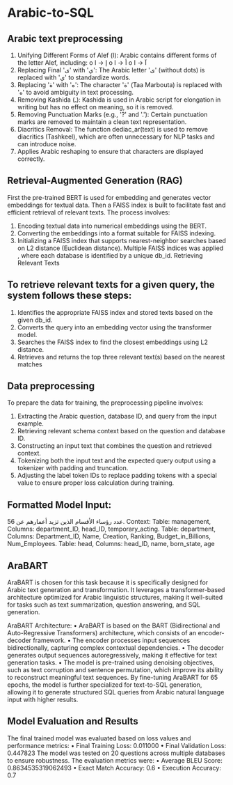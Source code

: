 # Arabic-to-SQL

## Arabic text preprocessing
1.	Unifying Different Forms of Alef (ا): Arabic contains different forms of the letter Alef, including:
  o	إ → ا
  o	أ → ا
  o	آ → ا 
2.	Replacing Final 'ى' with 'ي': The Arabic letter 'ى' (without dots) is replaced with 'ي' to standardize words.
3.	Replacing 'ة' with 'ه': The character 'ة' (Taa Marbouta) is replaced with 'ه' to avoid ambiguity in text processing.
4.	Removing Kashida (ـ): Kashida is used in Arabic script for elongation in writing but has no effect on meaning, so it is removed.
5.	Removing Punctuation Marks (e.g., '?' and '.'): Certain punctuation marks are removed to maintain a clean text representation.
6.	Diacritics Removal: The function dediac_ar(text) is used to remove diacritics (Tashkeel), which are often unnecessary for NLP tasks and can introduce noise.
7.	Applies Arabic reshaping to ensure that characters are displayed correctly.
   
## Retrieval-Augmented Generation (RAG)
First the pre-trained BERT is used for embedding and generates vector embeddings for textual data. Then a FAISS index is built to facilitate fast and efficient retrieval of relevant texts. The process involves:
  1.	Encoding textual data into numerical embeddings using the BERT.
  2.	Converting the embeddings into a format suitable for FAISS indexing.
  3.	Initializing a FAISS index that supports nearest-neighbor searches based on L2 distance (Euclidean distance).
  Multiple FAISS indices was applied , where each database is identified by a unique db_id. 
Retrieving Relevant Texts

## To retrieve relevant texts for a given query, the system follows these steps:
  1.	Identifies the appropriate FAISS index and stored texts based on the given db_id.
  2.	Converts the query into an embedding vector using the transformer model.
  3.	Searches the FAISS index to find the closest embeddings using L2 distance.
  4.	Retrieves and returns the top three relevant text(s) based on the nearest matches

## Data preprocessing 
To prepare the data for training, the preprocessing pipeline involves:
  1.	Extracting the Arabic question, database ID, and query from the input example.
  2.	Retrieving relevant schema context based on the question and database ID.
  3.	Constructing an input text that combines the question and retrieved context.
  4.	Tokenizing both the input text and the expected query output using a tokenizer with padding and truncation.
  5.	Adjusting the label token IDs to replace padding tokens with a special value to ensure proper loss calculation during training.

## Formatted Model Input:
عدد رؤساء الأقسام الذين تزيد أعمارهم عن 56. Context: Table: management, Columns: department_ID, head_ID, temporary_acting. Table: department, Columns: Department_ID, Name, Creation, Ranking, Budget_in_Billions, Num_Employees. Table: head, Columns: head_ID, name, born_state, age

## AraBART
AraBART is chosen for this task because it is specifically designed for Arabic text generation and transformation. It leverages a transformer-based architecture optimized for Arabic linguistic structures, making it well-suited for tasks such as text summarization, question answering, and SQL generation.

AraBART Architecture:
  •	AraBART is based on the BART (Bidirectional and Auto-Regressive Transformers) architecture, which consists of an encoder-decoder framework.
  •	The encoder processes input sequences bidirectionally, capturing complex contextual dependencies.
  •	The decoder generates output sequences autoregressively, making it effective for text generation tasks.
  •	The model is pre-trained using denoising objectives, such as text corruption and sentence permutation, which improve its ability to reconstruct meaningful text sequences.
By fine-tuning AraBART for 65 epochs, the model is further specialized for text-to-SQL generation, allowing it to generate structured SQL queries from Arabic natural language input with higher results.

## Model Evaluation and Results
The final trained model was evaluated based on loss values and performance metrics:
  •	Final Training Loss: 0.011000
  •	Final Validation Loss: 0.447823
The model was tested on 20 questions across multiple databases to ensure robustness. The evaluation metrics were:
  •	Average BLEU Score: 0.8634535319062493
  •	Exact Match Accuracy: 0.6
  •	Execution Accuracy: 0.7
